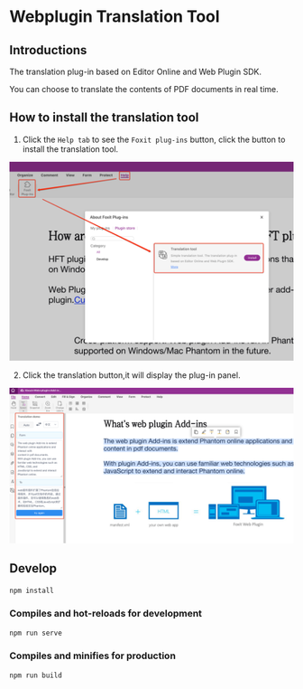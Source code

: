# Webplugin Translation Tool


## Introductions
The translation plug-in based on Editor Online and Web Plugin SDK.

You can choose to translate the contents of PDF documents in real time.


## How to install the translation tool

1. Click the `Help tab` to see the `Foxit plug-ins` button, click the button to install the translation tool.

![image-png](./docs/image-20220314095643680.png)

2. Click the translation button,it will display the plug-in panel.

![image-png_1](./docs/image-20220314095643791.png)

## Develop
```
npm install
```

### Compiles and hot-reloads for development
```
npm run serve
```

### Compiles and minifies for production
```
npm run build
```




